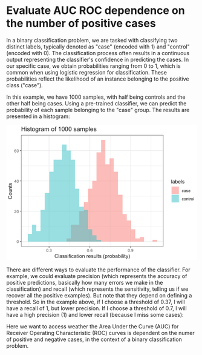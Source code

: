 # Evaluate AUC ROC dependence on the number of positive cases

In a binary classification problem, we are tasked with classifying two distinct labels, typically denoted as "case" (encoded with 1) and "control" (encoded with 0). The classification process often results in a continuous output representing the classifier's confidence in predicting the cases. In our specific case, we obtain probabilities ranging from 0 to 1, which is common when using logistic regression for classification. These probabilities reflect the likelihood of an instance belonging to the positive class ("case").

In this example, we have 1000 samples, with half being controls and the other half being cases. Using a pre-trained classifier, we can predict the probability of each sample belonging to the "case" group. The results are presented in a histogram:

![alt text](https://raw.githubusercontent.com/AlessioMilanese/evaluate_AUC/main/plots/figure1.png)

There are different ways to evaluate the performance of the classifier. For example, we could evaluate precision (which represents the accuracy of positive predictions, basically how many errors we make in the classification) and recall (which represents the sensitivity, telling us if we recover all the positive examples). But note that they depend on defining a threshold. So in the example above, if I choose a threshold of 0.37, I will have a recall of 1, but lower precision. If I choose a threshold of 0.7, I will have a high precision (1) and lower recall (because I miss some cases):

Here we want to access weather the Area Under the Curve (AUC) for Receiver Operating Characteristic (ROC) curves is dependent on the numer of positive and negative cases, in the context of a binary classification problem. 
